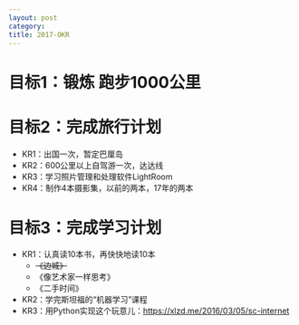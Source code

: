 ```yaml
---
layout: post
category: 
title: 2017-OKR
---
```


# 目标1：锻炼 跑步1000公里

# 目标2：完成旅行计划

- KR1：出国一次，暂定巴厘岛
- KR2：600公里以上自驾游一次，达达线
- KR3：学习照片管理和处理软件LightRoom
- KR4：制作4本摄影集，以前的两本，17年的两本

# 目标3：完成学习计划

- KR1：认真读10本书，再快快地读10本
  - ~~《边城》~~
  - 《像艺术家一样思考》
  - 《二手时间》
- KR2：学完斯坦福的“机器学习”课程  
- KR3：用Python实现这个玩意儿：https://xlzd.me/2016/03/05/sc-internet

